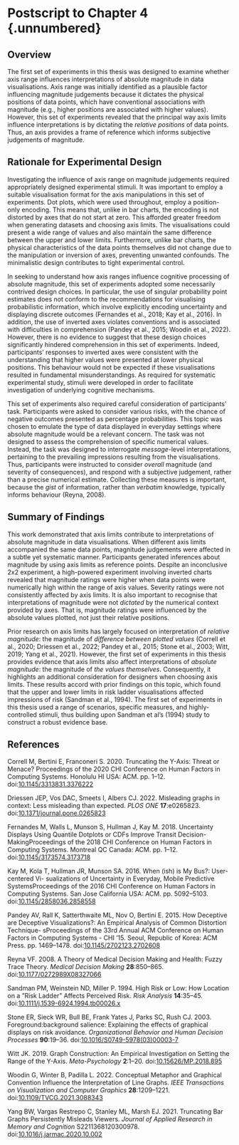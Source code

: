 # Postscript to Chapter 4 {.unnumbered}

## Overview

The first set of experiments in this thesis was designed to examine whether axis range influences interpretations of absolute magnitude in data visualisations. Axis range was initially identified as a plausible factor influencing magnitude judgements because it dictates the physical positions of data points, which have conventional associations with magnitude (e.g., higher positions are associated with higher values). However, this set of experiments revealed that the principal way axis limits influence interpretations is by dictating the *relative positions* of data points. Thus, an axis provides a frame of reference which informs subjective judgements of magnitude.

## Rationale for Experimental Design

Investigating the influence of axis range on magnitude judgements required appropriately designed experimental stimuli. It was important to employ a suitable visualisation format for the axis manipulations in this set of experiments. Dot plots, which were used throughout, employ a position-only encoding. This means that, unlike in bar charts, the encoding is not distorted by axes that do not start at zero. This afforded greater freedom when generating datasets and choosing axis limits. The visualisations could present a wide range of values and also maintain the same difference between the upper and lower limits. Furthermore, unlike bar charts, the physical characteristics of the data points themselves did not change due to the manipulation or inversion of axes, preventing unwanted confounds. The minimalistic design contributes to tight experimental control.

In seeking to understand how axis ranges influence cognitive processing of absolute magnitude, this set of experiments adopted some necessarily contrived design choices. In particular, the use of singular probability point estimates does not conform to the recommendations for visualising probabilistic information, which involve explicitly encoding uncertainty and displaying discrete outcomes (Fernandes et al., 2018; Kay et al., 2016). In addition, the use of inverted axes violates conventions and is associated with difficulties in comprehension (Pandey et al., 2015; Woodin et al., 2022). However, there is no evidence to suggest that these design choices significantly hindered comprehension in this set of experiments. Indeed, participants’ responses to inverted axes were consistent with the understanding that higher values were presented at lower physical positions. This behaviour would not be expected if these visualisations resulted in fundamental misunderstandings. As required for systematic experimental study, stimuli were developed in order to facilitate investigation of underlying cognitive mechanisms.

This set of experiments also required careful consideration of participants’ task. Participants were asked to consider various risks, with the chance of negative outcomes presented as percentage probabilities. This topic was chosen to emulate the type of data displayed in everyday settings where absolute magnitude would be a relevant concern. The task was not designed to assess the comprehension of specific numerical values. Instead, the task was designed to interrogate *message*-level interpretations, pertaining to the prevailing impressions resulting from the visualisations. Thus, participants were instructed to consider *overall* magnitude (and severity of consequences), and respond with a subjective judgement, rather than a precise numerical estimate. Collecting these measures is important, because the *gist* of information, rather than *verbatim* knowledge, typically informs behaviour (Reyna, 2008).

## Summary of Findings

This work demonstrated that axis limits contribute to interpretations of absolute magnitude in data visualisations. When different axis limits accompanied the same data points, magnitude judgements were affected in a subtle yet systematic manner. Participants generated inferences about magnitude by using axis limits as reference points. Despite an inconclusive 2x2 experiment, a high-powered experiment involving inverted charts revealed that magnitude ratings were higher when data points were numerically high within the range of axis values. Severity ratings were not consistently affected by axis limits. It is also important to recognise that interpretations of magnitude were not *dictated* by the numerical context provided by axes. That is, magnitude ratings were influenced by the absolute values plotted, not just their relative positions.

Prior research on axis limits has largely focused on interpretation of *relative magnitude*: the magnitude of *difference between plotted values* (Correll et al., 2020; Driessen et al., 2022; Pandey et al., 2015; Stone et al., 2003; Witt, 2019; Yang et al., 2021). However, the first set of experiments in this thesis provides evidence that axis limits also affect interpretations of *absolute magnitude*: the magnitude of *the values themselves*. Consequently, it highlights an additional consideration for designers when choosing axis limits. These results accord with prior findings on this topic, which found that the upper and lower limits in risk ladder visualisations affected impressions of risk (Sandman et al., 1994). The first set of experiments in this thesis used a range of scenarios, specific measures, and highly-controlled stimuli, thus building upon Sandman et al’s (1994) study to construct a robust evidence base.

## References

Correll M, Bertini E, Franconeri S. 2020. Truncating the Y-Axis: Threat or Menace? Proceedings of the 2020 CHI Conference on Human Factors in Computing Systems. Honolulu HI USA: ACM. pp. 1–12. doi:[10.1145/3313831.3376222](https://doi.org/10.1145/3313831.3376222)

Driessen JEP, Vos DAC, Smeets I, Albers CJ. 2022. Misleading graphs in context: Less misleading than expected. *PLOS ONE* **17**:e0265823. doi:[10.1371/journal.pone.0265823](https://doi.org/10.1371/journal.pone.0265823)

Fernandes M, Walls L, Munson S, Hullman J, Kay M. 2018. Uncertainty Displays Using Quantile Dotplots or CDFs Improve Transit Decision-MakingProceedings of the 2018 CHI Conference on Human Factors in Computing Systems. Montreal QC Canada: ACM. pp. 1–12. doi:[10.1145/3173574.3173718](https://doi.org/10.1145/3173574.3173718)

Kay M, Kola T, Hullman JR, Munson SA. 2016. When (ish) is My Bus?: User-centered Vi- sualizations of Uncertainty in Everyday, Mobile Predictive SystemsProceedings of the 2016 CHI Conference on Human Factors in Computing Systems. San Jose California USA: ACM. pp. 5092–5103. doi:[10.1145/2858036.2858558](https://doi.org/10.1145/2858036.2858558)

Pandey AV, Rall K, Satterthwaite ML, Nov O, Bertini E. 2015. How Deceptive are Deceptive Visualizations?: An Empirical Analysis of Common Distortion Technique- sProceedings of the 33rd Annual ACM Conference on Human Factors in Computing Systems - CHI ’15. Seoul, Republic of Korea: ACM Press. pp. 1469–1478. doi:[10.1145/2702123.2702608](https://doi.org/10.1145/2702123.2702608)

Reyna VF. 2008. A Theory of Medical Decision Making and Health: Fuzzy Trace Theory. *Medical Decision Making* **28**:850–865. doi:[10.1177/0272989X08327066](https://doi.org/10.1177/0272989X08327066)

Sandman PM, Weinstein ND, Miller P. 1994. High Risk or Low: How Location on a ”Risk Ladder” Affects Perceived Risk. *Risk Analysis* **14**:35–45. doi:[10.1111/j.1539-6924.1994.tb00026.x](https://doi.org/10.1111/j.1539-6924.1994.tb00026.x)

Stone ER, Sieck WR, Bull BE, Frank Yates J, Parks SC, Rush CJ. 2003. Foreground:background salience: Explaining the effects of graphical displays on risk avoidance. *Organizational Behavior and Human Decision Processes* **90**:19–36. doi:[10.1016/S0749-5978(03)00003-7](https://doi.org/10.1016/S0749-5978(03)00003-7)

Witt JK. 2019. Graph Construction: An Empirical Investigation on Setting the Range of the Y-Axis. *Meta-Psychology* **2**:1–20. doi:[10.15626/MP.2018.895](https://doi.org/10.15626/MP.2018.895)

Woodin G, Winter B, Padilla L. 2022. Conceptual Metaphor and Graphical Convention Influence the Interpretation of Line Graphs. *IEEE Transactions on Visualization and Computer Graphics* **28**:1209–1221. doi:[10.1109/TVCG.2021.3088343](https://doi.org/10.1109/TVCG.2021.3088343)

Yang BW, Vargas Restrepo C, Stanley ML, Marsh EJ. 2021. Truncating Bar Graphs Persistently Misleads Viewers. *Journal of Applied Research in Memory and Cognition* S2211368120300978. doi:[10.1016/j.jarmac.2020.10.002](https://doi.org/10.1016/j.jarmac.2020.10.002)